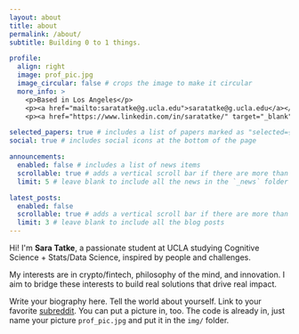 ```yaml
---
layout: about
title: about
permalink: /about/
subtitle: Building 0 to 1 things.

profile:
  align: right
  image: prof_pic.jpg
  image_circular: false # crops the image to make it circular
  more_info: >
    <p>Based in Los Angeles</p>
    <p><a href="mailto:saratatke@g.ucla.edu">saratatke@g.ucla.edu</a></p>
    <p><a href="https://www.linkedin.com/in/saratatke/" target="_blank">LinkedIn</a></p>

selected_papers: true # includes a list of papers marked as "selected={true}"
social: true # includes social icons at the bottom of the page

announcements:
  enabled: false # includes a list of news items
  scrollable: true # adds a vertical scroll bar if there are more than 3 news items
  limit: 5 # leave blank to include all the news in the `_news` folder

latest_posts:
  enabled: false
  scrollable: true # adds a vertical scroll bar if there are more than 3 new posts items
  limit: 3 # leave blank to include all the blog posts
---
```


Hi! I'm **Sara Tatke**, a passionate student at UCLA studying Cognitive Science + Stats/Data Science, inspired by people and challenges. 

My interests are in crypto/fintech, philosophy of the mind, and innovation. I aim to bridge these interests to build real solutions that drive real impact. 



Write your biography here. Tell the world about yourself. Link to your favorite [subreddit](http://reddit.com). You can put a picture in, too. The code is already in, just name your picture `prof_pic.jpg` and put it in the `img/` folder.


